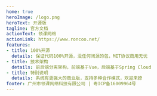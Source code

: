 ```yaml
---
home: true
heroImage: /logo.png
heroText: 开源版
tagline: 官方文档
actionText: 领课网络
actionLink: https://www.roncoo.net/
features:
- title: 100%开源
  details: 保证代码100%开源，没任何闭源的包，MIT协议商用无忧
- title: 技术架构
  details: 前后端分离架构，前端基于Vue，后端基于Spring Cloud
- title: 特别说明
  details: 系统有更强大的商业版，支持多种合作模式，欢迎来撩
footer: 广州市领课网络科技有限公司 | 粤ICP备16009964号
---
```


